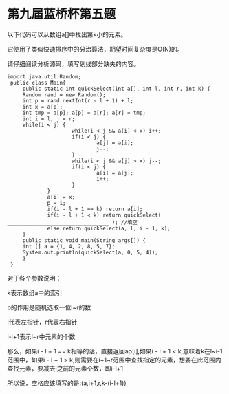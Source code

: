 # 第九届蓝桥杯第五题 #



以下代码可以从数组a[]中找出第k小的元素。  

它使用了类似快速排序中的分治算法，期望时间复杂度是O(N)的。

请仔细阅读分析源码，填写划线部分缺失的内容。


```
import java.util.Random;
 public class Main{
     public static int quickSelect(int a[], int l, int r, int k) {
     Random rand = new Random();
     int p = rand.nextInt(r - l + 1) + l;
     int x = a[p];
     int tmp = a[p]; a[p] = a[r]; a[r] = tmp;
     int i = l, j = r;
     while(i < j) {
                     while(i < j && a[i] < x) i++;
                     if(i < j) {
                             a[j] = a[i];
                             j--;
                     }
                     while(i < j && a[j] > x) j--;
                     if(i < j) {
                             a[i] = a[j];
                             i++;
                     }
             }
             a[i] = x;
             p = i;
             if(i - l + 1 == k) return a[i];
             if(i - l + 1 < k) return quickSelect( _________________________________ ); //填空
             else return quickSelect(a, l, i - 1, k);
     }
     public static void main(String args[]) {
     int [] a = {1, 4, 2, 8, 5, 7};
     System.out.println(quickSelect(a, 0, 5, 4));
     }
 }
```

 
 
 对于各个参数说明：
 
 k表示数组a中的索引
 
 p的作用是随机选取一位l~r的数
 
 l代表左指针，r代表右指针
 
 i-l+1表示l~r中元素的个数
 
 那么，如果i - l + 1 == k相等的话，直接返回ap[i],如果i - l + 1 < k,意味着k在l~i-1范围中，如果i - l + 1 > k,则需要在i+1~r范围中查找指定的元素，想要在此范围内查找元素，要减去i之前的元素个数，即i-l+1
 
 所以说，空格应该填写的是:(a,i+1,r,k-(i-l+1))
 